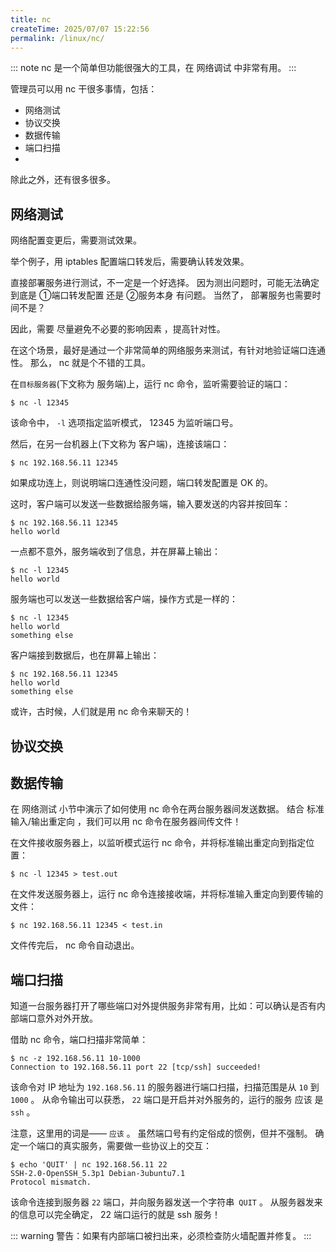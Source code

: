```yaml
---
title: nc
createTime: 2025/07/07 15:22:56
permalink: /linux/nc/
---
```



::: note nc 是一个简单但功能很强大的工具，在 网络调试 中非常有用。
:::

管理员可以用 nc 干很多事情，包括：

- 网络测试
- 协议交换
- 数据传输
- 端口扫描
- 
除此之外，还有很多很多。

## 网络测试

网络配置变更后，需要测试效果。

举个例子，用 iptables 配置端口转发后，需要确认转发效果。

直接部署服务进行测试，不一定是一个好选择。 因为测出问题时，可能无法确定到底是 ①端口转发配置 还是 ②服务本身 有问题。 当然了， 部署服务也需要时间不是？

因此，需要 尽量避免不必要的影响因素 ，提高针对性。

在这个场景，最好是通过一个非常简单的网络服务来测试，有针对地验证端口连通性。 那么， nc 就是个不错的工具。

在`目标服务器`(下文称为 服务端)上，运行 nc 命令，监听需要验证的端口：

```shell
$ nc -l 12345
```

该命令中， `-l` 选项指定监听模式， 12345 为监听端口号。

然后，在另一台机器上(下文称为 客户端)，连接该端口：
```shell
$ nc 192.168.56.11 12345
```

如果成功连上，则说明端口连通性没问题，端口转发配置是 OK 的。

这时，客户端可以发送一些数据给服务端，输入要发送的内容并按回车：
```shell
$ nc 192.168.56.11 12345
hello world
```

一点都不意外，服务端收到了信息，并在屏幕上输出：

```shell
$ nc -l 12345
hello world
```

服务端也可以发送一些数据给客户端，操作方式是一样的：

```shell
$ nc -l 12345
hello world
something else
```

客户端接到数据后，也在屏幕上输出：

```shell
$ nc 192.168.56.11 12345
hello world
something else
```

或许，古时候，人们就是用 nc 命令来聊天的！

## 协议交换

## 数据传输

在 网络测试 小节中演示了如何使用 nc 命令在两台服务器间发送数据。 结合 标准输入/输出重定向 ，我们可以用 nc 命令在服务器间传文件！

在文件接收服务器上，以监听模式运行 nc 命令，并将标准输出重定向到指定位置：

```shell
$ nc -l 12345 > test.out
```
在文件发送服务器上，运行 nc 命令连接接收端，并将标准输入重定向到要传输的文件：

```shell
$ nc 192.168.56.11 12345 < test.in
```
文件传完后， nc 命令自动退出。


## 端口扫描

知道一台服务器打开了哪些端口对外提供服务非常有用，比如：可以确认是否有内部端口意外对外开放。

借助 nc 命令，端口扫描非常简单：

```shell
$ nc -z 192.168.56.11 10-1000
Connection to 192.168.56.11 port 22 [tcp/ssh] succeeded!
```
该命令对 IP 地址为 `192.168.56.11` 的服务器进行端口扫描，扫描范围是从 `10` 到 `1000` 。 从命令输出可以获悉， `22` 端口是开启并对外服务的，运行的服务 应该 是 `ssh` 。

注意，这里用的词是—— `应该` 。 虽然端口号有约定俗成的惯例，但并不强制。 确定一个端口的真实服务，需要做一些协议上的交互：

```shell
$ echo 'QUIT' | nc 192.168.56.11 22
SSH-2.0-OpenSSH_5.3p1 Debian-3ubuntu7.1
Protocol mismatch.
```
该命令连接到服务器 `22` 端口，并向服务器发送一个字符串` QUIT` 。 从服务器发来的信息可以完全确定， 22 端口运行的就是 ssh 服务！

::: warning 警告：如果有内部端口被扫出来，必须检查防火墙配置并修复。
:::